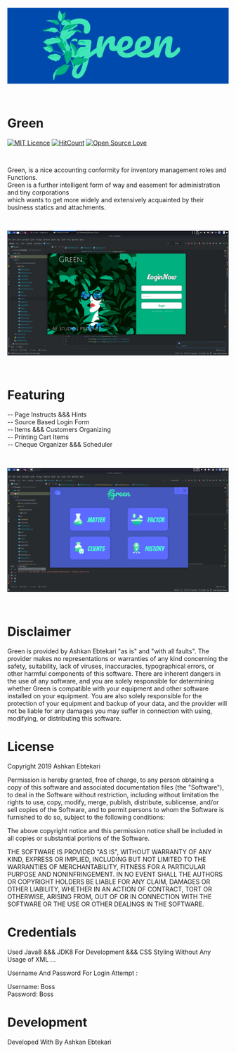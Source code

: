 ![Header](Green.png)



</br>

# Green

[![MIT Licence](https://badges.frapsoft.com/os/mit/mit.svg?v=103)](https://opensource.org/licenses/mit-license.php)
[![HitCount](http://hits.dwyl.com/AshkanE11/https://githubcom/AshkanE11/Greengit.svg)](http://hits.dwyl.com/AshkanE11/https://githubcom/AshkanE11/Greengit)
[![Open Source Love](https://badges.frapsoft.com/os/v3/open-source.svg?v=103)](https://github.com/ellerbrock/open-source-badges/)

</br>

Green, is a nice accounting conformity for inventory management roles and Functions.</br>
Green is a further intelligent form of way and easement for administration and tiny corporations</br>
which wants to get more widely and extensively acquainted by their business statics and attachments.

</br>

![Header](login.png)

</br>

# Featuring

-- Page Instructs &&& Hints </br>
-- Source Based Login Form </br>
-- Items &&& Customers Organizing </br>
-- Printing Cart Items </br>
-- Cheque Organizer &&& Scheduler </br>

</br>

![Header](appscreen.png)

</br>

# Disclaimer

Green is provided by Ashkan Ebtekari "as is" and "with all faults". The provider makes no representations or warranties of any kind concerning
the safety, suitability, lack of viruses, inaccuracies, typographical errors, or other harmful components of this software.
There are inherent dangers in the use of any
software, and you are solely responsible for determining whether Green is compatible with your equipment and other software installed on your equipment.
You are also solely responsible for the protection of your equipment and backup of your data, and the provider will not be liable for any damages
you may suffer in connection with using, modifying, or distributing this software.

# License

Copyright 2019 Ashkan Ebtekari

Permission is hereby granted, free of charge, to any person obtaining a copy of this software and associated documentation files (the "Software"), to deal in the Software without restriction, including without limitation the rights to use, copy, modify, merge, publish, distribute, sublicense, and/or sell copies of the Software, and to permit persons to whom the Software is furnished to do so, subject to the following conditions:

The above copyright notice and this permission notice shall be included in all copies or substantial portions of the Software.

THE SOFTWARE IS PROVIDED "AS IS", WITHOUT WARRANTY OF ANY KIND, EXPRESS OR IMPLIED, INCLUDING BUT NOT LIMITED TO THE WARRANTIES OF MERCHANTABILITY, FITNESS FOR A PARTICULAR PURPOSE AND NONINFRINGEMENT. IN NO EVENT SHALL THE AUTHORS OR COPYRIGHT HOLDERS BE LIABLE FOR ANY CLAIM, DAMAGES OR OTHER LIABILITY, WHETHER IN AN ACTION OF CONTRACT, TORT OR OTHERWISE, ARISING FROM, OUT OF OR IN CONNECTION WITH THE SOFTWARE OR THE USE OR OTHER DEALINGS IN THE SOFTWARE.


# Credentials

Used Java8 &&& JDK8 For Development &&& CSS Styling Without Any Usage of XML ...

Username And Password For Login Attempt :

Username: Boss </br>
Password: Boss </br>


# Development


<div align=”center”> Developed With By Ashkan Ebtekari </div>

